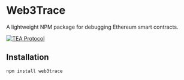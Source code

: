 # Web3Trace

A lightweight NPM package for debugging Ethereum smart contracts.

[![TEA Protocol](https://img.shields.io/badge/TEA-Registered-blue)](https://tea.xyz)

## Installation
```bash
npm install web3trace